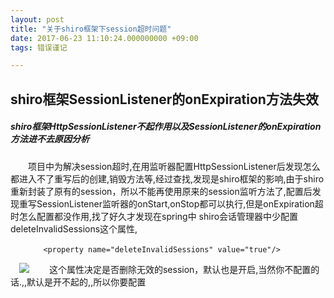 ```yaml
---
layout: post
title: "关于shiro框架下session超时问题"
date: 2017-06-23 11:10:24.000000000 +09:00
tags: 错误谨记

---
```

## shiro框架SessionListener的onExpiration方法失效
    
##### shiro框架HttpSessionListener不起作用以及SessionListener的onExpiration方法进不去原因分析
　　项目中为解决session超时,在用监听器配置HttpSessionListener后发现怎么都进入不了重写后的创建,销毁方法等,经过查找,发现是shiro框架的影响,由于shiro重新封装了原有的session，所以不能再使用原来的session监听方法了,配置后发现重写SessionListener监听器的onStart,onStop都可以执行,但是onExpiration超时怎么配置都没作用,找了好久才发现在spring中 shiro会话管理器中少配置 deleteInvalidSessions这个属性,
~~~
	　　<property name="deleteInvalidSessions" value="true"/>
~~~
　![](http://i.imgur.com/cI2xG12.png)
　　这个属性决定是否删除无效的session，默认也是开启,当然你不配置的话.,,默认是开不起的,,所以你要配置 
